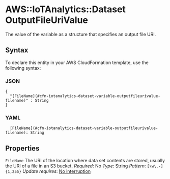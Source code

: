 # AWS::IoTAnalytics::Dataset OutputFileUriValue<a name="aws-properties-iotanalytics-dataset-variable-outputfileurivalue"></a>

The value of the variable as a structure that specifies an output file URI\.

## Syntax<a name="aws-properties-iotanalytics-dataset-variable-outputfileurivalue-syntax"></a>

To declare this entity in your AWS CloudFormation template, use the following syntax:

### JSON<a name="aws-properties-iotanalytics-dataset-variable-outputfileurivalue-syntax.json"></a>

```
{
  "[FileName](#cfn-iotanalytics-dataset-variable-outputfileurivalue-filename)" : String
}
```

### YAML<a name="aws-properties-iotanalytics-dataset-variable-outputfileurivalue-syntax.yaml"></a>

```
  [FileName](#cfn-iotanalytics-dataset-variable-outputfileurivalue-filename): String
```

## Properties<a name="aws-properties-iotanalytics-dataset-variable-outputfileurivalue-properties"></a>

`FileName`  <a name="cfn-iotanalytics-dataset-variable-outputfileurivalue-filename"></a>
The URI of the location where data set contents are stored, usually the URI of a file in an S3 bucket\.
*Required*: No
*Type*: String
*Pattern*: `[\w\.-]{1,255}`
*Update requires*: [No interruption](https://docs.aws.amazon.com/AWSCloudFormation/latest/UserGuide/using-cfn-updating-stacks-update-behaviors.html#update-no-interrupt)
